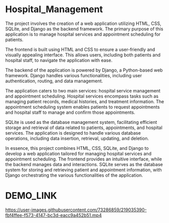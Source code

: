 # Hospital_Management
The project involves the creation of a web application utilizing HTML, CSS, SQLite, and Django as the backend framework. The primary purpose of this application is to manage hospital services and appointment scheduling for patients.

The frontend is built using HTML and CSS to ensure a user-friendly and visually appealing interface. This allows users, including both patients and hospital staff, to navigate the application with ease.

The backend of the application is powered by Django, a Python-based web framework. Django handles various functionalities, including user authentication, routing, and data management.

The application caters to two main services: hospital service management and appointment scheduling. Hospital services encompass tasks such as managing patient records, medical histories, and treatment information. The appointment scheduling system enables patients to request appointments and hospital staff to manage and confirm those appointments.

SQLite is used as the database management system, facilitating efficient storage and retrieval of data related to patients, appointments, and hospital services. The application is designed to handle various database operations, including data insertion, retrieval, updating, and deletion.

In essence, this project combines HTML, CSS, SQLite, and Django to develop a web application tailored for managing hospital services and appointment scheduling. The frontend provides an intuitive interface, while the backend manages data and interactions. SQLite serves as the database system for storing and retrieving patient and appointment information, with Django orchestrating the various functionalities of the application.

# DEMO_LINK
https://user-images.githubusercontent.com/73286859/219035390-fbf4ffee-f573-4147-bc3d-eacc9a452b51.mp4

